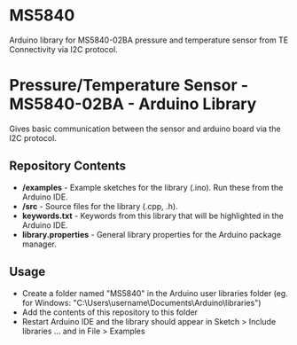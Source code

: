 # MS5840
Arduino library for MS5840-02BA pressure and temperature sensor from TE Connectivity via I2C protocol.

Pressure/Temperature Sensor - MS5840-02BA - Arduino Library
===============================================================

Gives basic communication between the sensor and arduino board via the I2C protocol.

Repository Contents
-------------------

* **/examples** - Example sketches for the library (.ino). Run these from the Arduino IDE.
* **/src** - Source files for the library (.cpp, .h).
* **keywords.txt** - Keywords from this library that will be highlighted in the Arduino IDE.
* **library.properties** - General library properties for the Arduino package manager.

Usage
-------------------

* Create a folder named "MS5840" in the Arduino user libraries folder (eg. for Windows: "C:\Users\username\Documents\Arduino\libraries")
* Add the contents of this repository to this folder
* Restart Arduino IDE and the library should appear in Sketch > Include libraries ... and in File > Examples
